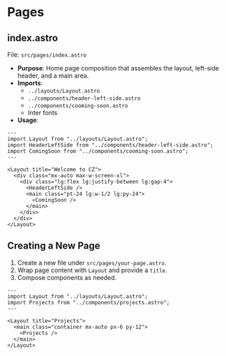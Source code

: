# Pages

## index.astro
File: `src/pages/index.astro`

- **Purpose**: Home page composition that assembles the layout, left-side header, and a main area.
- **Imports**:
  - `../layouts/Layout.astro`
  - `../components/header-left-side.astro`
  - `../components/cooming-soon.astro`
  - Inter fonts
- **Usage**:
```astro
---
import Layout from "../layouts/Layout.astro";
import HeaderLeftSide from "../components/header-left-side.astro";
import ComingSoon from "../components/cooming-soon.astro";
---

<Layout title="Welcome to CZ">
  <div class="mx-auto max-w-screen-xl">
    <div class="lg:flex lg:justify-between lg:gap-4">
      <HeaderLeftSide />
      <main class="pt-24 lg:w-1/2 lg:py-24">
        <ComingSoon />
      </main>
    </div>
  </div>
</Layout>
```

## Creating a New Page
1. Create a new file under `src/pages/your-page.astro`.
2. Wrap page content with `Layout` and provide a `title`.
3. Compose components as needed.

```astro
---
import Layout from "../layouts/Layout.astro";
import Projects from "../components/projects.astro";
---

<Layout title="Projects">
  <main class="container mx-auto px-6 py-12">
    <Projects />
  </main>
</Layout>
```